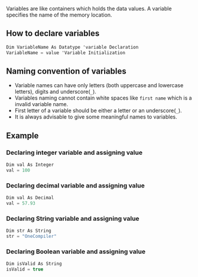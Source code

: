 Variables are like containers which holds the data values. A variable specifies the name of the memory location. 

## How to declare variables

```c#
Dim VariableName As Datatype 'variable Declaration
VariableName = value 'Variable Initialization
```

## Naming convention of variables

* Variable names can have only letters (both uppercase and lowercase letters), digits and underscore(`_`).
* Variables naming cannot contain white spaces like `first name` which is a invalid variable name.
* First letter of a variable should be either a letter or an underscore(`_`).
* It is always advisable to give some meaningful names to variables.

## Example

### Declaring integer variable and assigning value
```c#
Dim val As Integer
val = 100
```
### Declaring decimal variable and assigning value
```c#
Dim val As Decimal
val = 57.93
```

### Declaring String variable and assigning value
```c#
Dim str As String
str = "OneCompiler"
```
### Declaring Boolean variable and assigning value
```c#
Dim isValid As String
isValid = true
```
